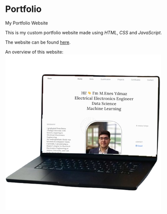 # Portfolio
 My Portfolio Website

This is my custom portfolio website made using _HTML_, _CSS_ and _JavaScript_.

The website can be found [here](https://m-enesyilmaz.github.io/).

An overview of this website: <br>
![portfolio](assets/img/mac.png)

